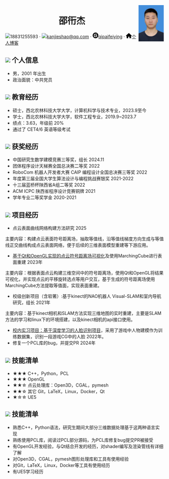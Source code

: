 <div style="display: flex; justify-content: space-between; align-items: center;">
  <!-- 左侧部分 -->
  <div style="flex: 1; display: flex; flex-direction: column; justify-content: center; align-items: center;">
    <h1>邵衎杰</h1>
    <div>
      <span><img src="assets/phone-solid.svg" width="18px">18831255593</span> ·
      <span><img src="assets/envelope-solid.svg" width="18px"><a href="mailto:kanjieshao@qq.com">kanjieshao@qq.com</a></span> ·
      <span><img src="assets/gitee-svgrepo-com.svg" width="18px"><a href="https://gitee.com/qipai-feiying">qipaifeiying</a></span> ·
      <span><img src="assets/house-solid.svg" width="18px"><a href="https://blog.csdn.net/qq_45488453">个人博客</a></span>
    </div>
  </div>
  <!-- 右侧照片 -->
  <div>
    <img src="assets/skj.jpg" width="80px">
  </div>
</div>

 ## <img src="assets/info-circle-solid.svg" width="30px"> 个人信息 

 - 男，2001 年出生
 - 政治面貌：中共党员

## <img src="assets/graduation-cap-solid.svg" width="30px"> 教育经历

- 硕士，西北农林科技大学大学，计算机科学与技术专业，2023.9至今
- 学士，西北农林科技大学大学，软件工程专业，2019.9~2023.7
- 绩点：3.63，年级前 20%
- 通过了 CET4/6 英语等级考试

## <img src="assets/briefcase-solid.svg" width="30px"> 获奖经历

- 中国研究生数学建模竞赛三等奖，组长  2024.11
- 团体程序设计天梯赛全国总决赛二等奖 2022
- RoboCom 机器人开发者大赛 CAIP 编程设计全国总决赛三等奖 2022
- 年度第三届全国大学生算法设计与编程挑战赛银奖  2021-2022
- 十三届蓝桥杯陕西省A组二等奖 2022
- ACM ICPC 陕西省程序设计竞赛铜牌  2021
- 学年专业二等奖学金  2020-2021

## <img src="assets/project-diagram-solid.svg" width="30px"> 项目经历

- 点云表面曲线网络构建方法研究 2025

主要内容：构建点云表面符号距离场，抽取等值线，沿等值线梯度方向生成与等值线正交曲线构成点云表面网络，便于后续的三维表面模型重建等下游应用。

- [基于Qt和OpenGL实现的点云符号距离场可视化](https://gitee.com/qipai-feiying/graduation-project/tree/master)及使用MarchingCube进行表面重建  2023年

主要内容：根据表面点云构建三维空间中的符号距离场，使用Qt和OpenGL将结果可视化，并实现点云的平移旋转选点等用户交互，基于生成的符号距离场使用MarchingCube方法提取等值面，实现表面重建。

- 校级创新项目（含软著）:基于kinect的NAO机器人 Visual-SLAM和室内导航研究，组长  2021年

主要内容：基于kinect相机和SLAM方法实现三维地图的实时重建，主要是SLAM方法的学习和linux下的环境搭建，以及kinect相机的api接口使用。

- [校内实习项目：基于深度学习的人脸识别项目]( https://gitee.com/qipai-feiying/works/tree/master/院企实训/yolov3识别项目)，采用了游戏中人物建模作为训练数据集，识别一段游戏CG中的人脸 2022年。
- 修复一个PCL库的bug，并提交PR  2024年

## <img src="assets/tools-solid.svg" width="30px"> 技能清单

- ★★★ C++，Python，PCL
- ★★★ OpenGL
- ★★☆ 点云处理库：Open3D，CGAL，pymesh
- ★★☆ 其它 Git，LaTeX，Linux，Docker，Qt
- ★☆☆ UE5

## <img src="assets/tools-solid.svg" width="30px"> 技能清单

- 熟悉C++，Python语法，研究生期间大部分三维数据处理基于这两种语言实现
- 熟练使用PCL库，阅读过PCL部分源码，为PCL库修复bug提交PR被接受
- 有OpenGL开发经验，与Qt结合开发的经历，对shader编写及渲染管线有详细了解
- 对Open3D，CGAL，pymesh图形处理库和工具有使用经验
- 对Git，LaTeX，Linux，Docker等工具有使用经历
- 有UE5学习经历



<!-- 标签logo <link rel="icon" href="https://qipaifeiying.oss-cn-beijing.aliyuncs.com/%E5%9B%BE%E7%89%87/202409261801708.jpg" type="image/jpg"> 放在html文件title标签后面head标签前面 -->